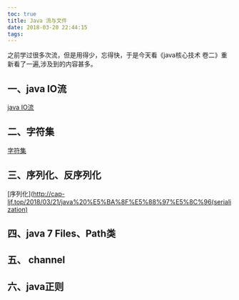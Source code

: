 ```yaml
---
toc: true
title: Java 流与文件
date: 2018-03-20 22:44:15
tags:
---
```


之前学过很多次流，但是用得少，忘得快，于是今天看《java核心技术 卷二》重新看了一遍,涉及到的内容甚多。
<!--more-->
## 一、java IO流
[java IO流](http://cap-ljf.top/2018/03/21/javaIO%E6%B5%81/)

## 二、字符集
[字符集](http://cap-ljf.top/2018/03/21/%E5%AD%97%E7%AC%A6%E9%9B%86-%E5%AD%97%E7%AC%A6%E7%BC%96%E7%A0%81/)

## 三、序列化、反序列化
[序列化](http://cap-ljf.top/2018/03/21/java%20%E5%BA%8F%E5%88%97%E5%8C%96(serialization)

## 四、java 7 Files、Path类

## 五、 channel

## 六、java正则

